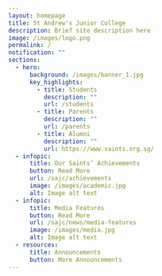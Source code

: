 ```yaml
---
layout: homepage
title: St Andrew's Junior College
description: Brief site description here
image: /images/logo.png
permalink: /
notification: ""
sections:
  - hero:
      background: /images/banner_1.jpg
      key_highlights:
        - title: Students
          description: ""
          url: /students
        - title: Parents
          description: ""
          url: /parents
        - title: Alumni
          description: ""
          url: https://www.saints.org.sg/
  - infopic:
      title: Our Saints’ Achievements
      button: Read More
      url: /sajc/achievements
      image: /images/academic.jpg
      alt: Image alt text
  - infopic:
      title: Media Features
      button: Read More
      url: /sajc/news/media-features
      image: /images/media.jpg
      alt: Image alt text
  - resources:
      title: Announcements
      button: More Announcements
---
```

